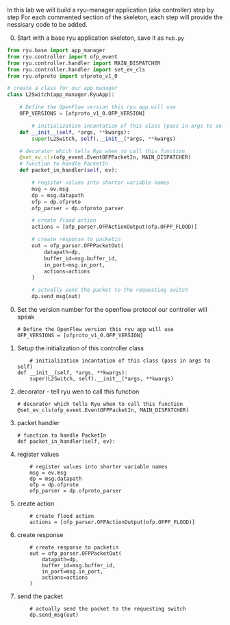 In this lab we will build a ryu-manager application (aka controller) step by step
For each commented section of the skeleton, each step will provide the nessisary code to be added.


0. Start with a base ryu application skeleton, save it as `hub.py`

``` python
from ryu.base import app_manager
from ryu.controller import ofp_event
from ryu.controller.handler import MAIN_DISPATCHER
from ryu.controller.handler import set_ev_cls
from ryu.ofproto import ofproto_v1_0

# create a class for our app manager
class L2Switch(app_manager.RyuApp):

    # Define the OpenFlow version this ryu app will use
    OFP_VERSIONS = [ofproto_v1_0.OFP_VERSION]

		# initialization incantation of this class (pass in args to self)
    def __init__(self, *args, **kwargs):
        super(L2Switch, self).__init__(*args, **kwargs)

    # decorator which tells Ryu when to call this function
    @set_ev_cls(ofp_event.EventOFPPacketIn, MAIN_DISPATCHER)
    # function to handle PacketIn
    def packet_in_handler(self, ev):

        # register values into shorter variable names
        msg = ev.msg
        dp = msg.datapath
        ofp = dp.ofproto
        ofp_parser = dp.ofproto_parser

        # create flood action
        actions = [ofp_parser.OFPActionOutput(ofp.OFPP_FLOOD)]

        # create response to packetin
        out = ofp_parser.OFPPacketOut(
            datapath=dp, 
            buffer_id=msg.buffer_id, 
            in_port=msg.in_port,
            actions=actions
        )

        # actually send the packet to the requesting switch
        dp.send_msg(out)
```

0. Set the version number for the openflow protocol our controller will speak

    ```
    # Define the OpenFlow version this ryu app will use
    OFP_VERSIONS = [ofproto_v1_0.OFP_VERSION]
    ```

0. Setup the initialization of this controller class

    ```
		# initialization incantation of this class (pass in args to self)
    def __init__(self, *args, **kwargs):
        super(L2Switch, self).__init__(*args, **kwargs)
    ```

0.  decorator - tell ryu wen to call this function

    ```
    # decorator which tells Ryu when to call this function
    @set_ev_cls(ofp_event.EventOFPPacketIn, MAIN_DISPATCHER)
    ```

0. packet handler

    ``` 
    # function to handle PacketIn
    def packet_in_handler(self, ev):
    ```

0. register values
 
    ```
        # register values into shorter variable names
        msg = ev.msg
        dp = msg.datapath
        ofp = dp.ofproto
        ofp_parser = dp.ofproto_parser
    ```

0. create action
 
    ```
        # create flood action
        actions = [ofp_parser.OFPActionOutput(ofp.OFPP_FLOOD)]
    ```

0. create response 

    ```
        # create response to packetin
        out = ofp_parser.OFPPacketOut(
            datapath=dp, 
            buffer_id=msg.buffer_id, 
            in_port=msg.in_port,
            actions=actions
        )
    ```

0. send the packet 

    ```
        # actually send the packet to the requesting switch
        dp.send_msg(out)
    ```
